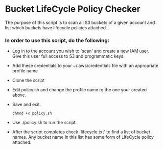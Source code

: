 # Bucket LifeCycle Policy Checker

The purpose of this script is to scan all S3 buckets of a given account and list which buckets have lifecycle policies attached.

### In order to use this script, do the following:
- Log in to the account you wish to 'scan' and create a new IAM user. Give this user full access to S3 and programmatic keys. 

- Add these credentials to your ~/.aws/credentials file with an appropriate profile name

- Clone the script

- Edit policy.sh and change the profile name to the one your created above.

- Save and exit. 

  ```shell
  chmod +x policy.sh
  ```

- Use ./policy.sh to run the script.

- After the script completes check 'lifecycle.txt' to find a list of bucket names. Any bucket name in this list has some form of LifeCycle policy attached.